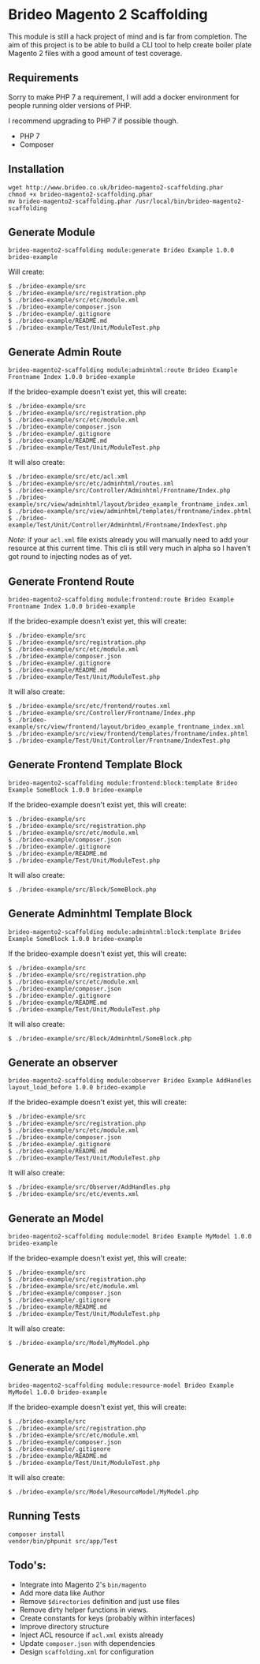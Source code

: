 # Brideo Magento 2 Scaffolding

This module is still a hack project of mind and is far from completion. The aim of this project is to be able to build a CLI tool to help create boiler plate Magento 2 files with a good amount of test coverage.

## Requirements

Sorry to make PHP 7 a requirement, I will add a docker environment for people running older versions of PHP.

I recommend upgrading to PHP 7 if possible though.

* PHP 7
* Composer

## Installation

    wget http://www.brideo.co.uk/brideo-magento2-scaffolding.phar
    chmod +x brideo-magento2-scaffolding.phar
    mv brideo-magento2-scaffolding.phar /usr/local/bin/brideo-magento2-scaffolding
    
## Generate Module

    brideo-magento2-scaffolding module:generate Brideo Example 1.0.0 brideo-example

Will create:

    $ ./brideo-example/src
    $ ./brideo-example/src/registration.php
    $ ./brideo-example/src/etc/module.xml
    $ ./brideo-example/composer.json
    $ ./brideo-example/.gitignore
    $ ./brideo-example/README.md
    $ ./brideo-example/Test/Unit/ModuleTest.php


## Generate Admin Route

    brideo-magento2-scaffolding module:adminhtml:route Brideo Example Frontname Index 1.0.0 brideo-example

If the brideo-example doesn't exist yet, this will create:

    $ ./brideo-example/src
    $ ./brideo-example/src/registration.php
    $ ./brideo-example/src/etc/module.xml
    $ ./brideo-example/composer.json
    $ ./brideo-example/.gitignore
    $ ./brideo-example/README.md
    $ ./brideo-example/Test/Unit/ModuleTest.php

It will also create:

    $ ./brideo-example/src/etc/acl.xml
    $ ./brideo-example/src/etc/adminhtml/routes.xml
    $ ./brideo-example/src/Controller/Adminhtml/Frontname/Index.php
    $ ./brideo-example/src/view/adminhtml/layout/brideo_example_frontname_index.xml
    $ ./brideo-example/src/view/adminhtml/templates/frontname/index.phtml
    $ ./brideo-example/Test/Unit/Controller/Adminhtml/Frontname/IndexTest.php
    
*Note*: if your `acl.xml` file exists already you will manually need to add your resource at this current time. This cli is still very much in alpha so I haven't got round to injecting nodes as of yet.

## Generate Frontend Route

    brideo-magento2-scaffolding module:frontend:route Brideo Example Frontname Index 1.0.0 brideo-example

If the brideo-example doesn't exist yet, this will create:

    $ ./brideo-example/src
    $ ./brideo-example/src/registration.php
    $ ./brideo-example/src/etc/module.xml
    $ ./brideo-example/composer.json
    $ ./brideo-example/.gitignore
    $ ./brideo-example/README.md
    $ ./brideo-example/Test/Unit/ModuleTest.php

It will also create:

    $ ./brideo-example/src/etc/frontend/routes.xml
    $ ./brideo-example/src/Controller/Frontname/Index.php
    $ ./brideo-example/src/view/frontend/layout/brideo_example_frontname_index.xml
    $ ./brideo-example/src/view/frontend/templates/frontname/index.phtml
    $ ./brideo-example/Test/Unit/Controller/Frontname/IndexTest.php

## Generate Frontend Template Block

    brideo-magento2-scaffolding module:frontend:block:template Brideo Example SomeBlock 1.0.0 brideo-example

If the brideo-example doesn't exist yet, this will create:

    $ ./brideo-example/src
    $ ./brideo-example/src/registration.php
    $ ./brideo-example/src/etc/module.xml
    $ ./brideo-example/composer.json
    $ ./brideo-example/.gitignore
    $ ./brideo-example/README.md
    $ ./brideo-example/Test/Unit/ModuleTest.php

It will also create:

    $ ./brideo-example/src/Block/SomeBlock.php

## Generate Adminhtml Template Block

    brideo-magento2-scaffolding module:adminhtml:block:template Brideo Example SomeBlock 1.0.0 brideo-example

If the brideo-example doesn't exist yet, this will create:

    $ ./brideo-example/src
    $ ./brideo-example/src/registration.php
    $ ./brideo-example/src/etc/module.xml
    $ ./brideo-example/composer.json
    $ ./brideo-example/.gitignore
    $ ./brideo-example/README.md
    $ ./brideo-example/Test/Unit/ModuleTest.php

It will also create:

    $ ./brideo-example/src/Block/Adminhtml/SomeBlock.php

## Generate an observer

    brideo-magento2-scaffolding module:observer Brideo Example AddHandles layout_load_before 1.0.0 brideo-example
    
If the brideo-example doesn't exist yet, this will create:

    $ ./brideo-example/src
    $ ./brideo-example/src/registration.php
    $ ./brideo-example/src/etc/module.xml
    $ ./brideo-example/composer.json
    $ ./brideo-example/.gitignore
    $ ./brideo-example/README.md
    $ ./brideo-example/Test/Unit/ModuleTest.php

It will also create:

    $ ./brideo-example/src/Observer/AddHandles.php
    $ ./brideo-example/src/etc/events.xml

## Generate an Model

    brideo-magento2-scaffolding module:model Brideo Example MyModel 1.0.0 brideo-example
    
If the brideo-example doesn't exist yet, this will create:

    $ ./brideo-example/src
    $ ./brideo-example/src/registration.php
    $ ./brideo-example/src/etc/module.xml
    $ ./brideo-example/composer.json
    $ ./brideo-example/.gitignore
    $ ./brideo-example/README.md
    $ ./brideo-example/Test/Unit/ModuleTest.php

It will also create:

    $ ./brideo-example/src/Model/MyModel.php
    
## Generate an Model

    brideo-magento2-scaffolding module:resource-model Brideo Example MyModel 1.0.0 brideo-example
    
If the brideo-example doesn't exist yet, this will create:

    $ ./brideo-example/src
    $ ./brideo-example/src/registration.php
    $ ./brideo-example/src/etc/module.xml
    $ ./brideo-example/composer.json
    $ ./brideo-example/.gitignore
    $ ./brideo-example/README.md
    $ ./brideo-example/Test/Unit/ModuleTest.php

It will also create:

    $ ./brideo-example/src/Model/ResourceModel/MyModel.php

## Running Tests
 
    composer install
    vendor/bin/phpunit src/app/Test

## Todo's:

* Integrate into Magento 2's `bin/magento`
* Add more data like Author
* Remove `$directories` definition and just use files
* Remove dirty helper functions in views.
* Create constants for keys (probably within interfaces)
* Improve directory structure
* Inject ACL resource if `acl.xml` exists already
* Update `composer.json` with dependencies  
* Design `scaffolding.xml` for configuration
